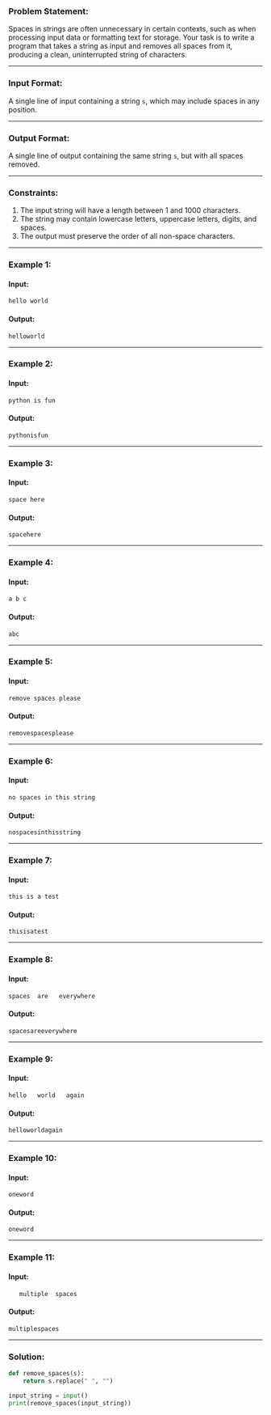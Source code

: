 ### Problem Statement:

Spaces in strings are often unnecessary in certain contexts, such as when processing input data or formatting text for storage. Your task is to write a program that takes a string as input and removes all spaces from it, producing a clean, uninterrupted string of characters.

---

### Input Format:

A single line of input containing a string `s`, which may include spaces in any position.

---

### Output Format:

A single line of output containing the same string `s`, but with all spaces removed.

---

### Constraints:

1. The input string will have a length between 1 and 1000 characters.
2. The string may contain lowercase letters, uppercase letters, digits, and spaces.
3. The output must preserve the order of all non-space characters.

---

### Example 1:

#### Input:
```
hello world
```

#### Output:
```
helloworld
```

---

### Example 2:

#### Input:
```
python is fun
```

#### Output:
```
pythonisfun
```

---

### Example 3:

#### Input:
```
space here
```

#### Output:
```
spacehere
```

---

### Example 4:

#### Input:
```
a b c
```

#### Output:
```
abc
```

---

### Example 5:

#### Input:
```
remove spaces please
```

#### Output:
```
removespacesplease
```

---

### Example 6:

#### Input:
```
no spaces in this string
```

#### Output:
```
nospacesinthisstring
```

---

### Example 7:

#### Input:
```
this is a test
```

#### Output:
```
thisisatest
```

---

### Example 8:

#### Input:
```
spaces  are   everywhere
```

#### Output:
```
spacesareeverywhere
```

---

### Example 9:

#### Input:
```
hello   world   again
```

#### Output:
```
helloworldagain
```

---

### Example 10:

#### Input:
```
oneword
```

#### Output:
```
oneword
```

---

### Example 11:

#### Input:
```
   multiple  spaces
```

#### Output:
```
multiplespaces
```

---

### Solution:

```python
def remove_spaces(s):
    return s.replace(" ", "")

input_string = input()
print(remove_spaces(input_string))
```
